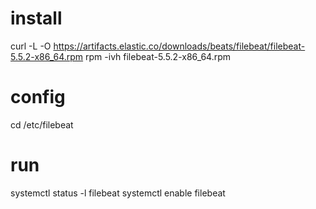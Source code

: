  # install 
  curl -L -O https://artifacts.elastic.co/downloads/beats/filebeat/filebeat-5.5.2-x86_64.rpm
  rpm -ivh filebeat-5.5.2-x86_64.rpm
 
 # config
  cd /etc/filebeat
  
  
  # run
  systemctl status -l filebeat
  systemctl enable filebeat
